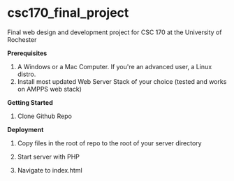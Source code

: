 # csc170_final_project
Final web design and development project for CSC 170 at the University of Rochester

<strong>Prerequisites</strong>

1. A Windows or a Mac Computer. If you're an advanced user, a Linux distro.
2. Install most updated Web Server Stack of your choice (tested and works on AMPPS web stack) 

<strong>Getting Started</strong>
1. Clone Github Repo

<strong>Deployment</strong>
1. Copy files in the root of repo to the root of your server directory

2. Start server with PHP

3. Navigate to index.html
